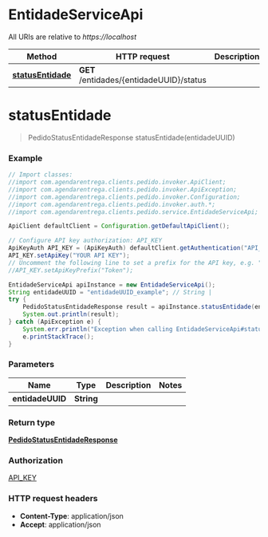 # EntidadeServiceApi

All URIs are relative to *https://localhost*

Method | HTTP request | Description
------------- | ------------- | -------------
[**statusEntidade**](EntidadeServiceApi.md#statusEntidade) | **GET** /entidades/{entidadeUUID}/status | 


<a name="statusEntidade"></a>
# **statusEntidade**
> PedidoStatusEntidadeResponse statusEntidade(entidadeUUID)



### Example
```java
// Import classes:
//import com.agendarentrega.clients.pedido.invoker.ApiClient;
//import com.agendarentrega.clients.pedido.invoker.ApiException;
//import com.agendarentrega.clients.pedido.invoker.Configuration;
//import com.agendarentrega.clients.pedido.invoker.auth.*;
//import com.agendarentrega.clients.pedido.service.EntidadeServiceApi;

ApiClient defaultClient = Configuration.getDefaultApiClient();

// Configure API key authorization: API_KEY
ApiKeyAuth API_KEY = (ApiKeyAuth) defaultClient.getAuthentication("API_KEY");
API_KEY.setApiKey("YOUR API KEY");
// Uncomment the following line to set a prefix for the API key, e.g. "Token" (defaults to null)
//API_KEY.setApiKeyPrefix("Token");

EntidadeServiceApi apiInstance = new EntidadeServiceApi();
String entidadeUUID = "entidadeUUID_example"; // String | 
try {
    PedidoStatusEntidadeResponse result = apiInstance.statusEntidade(entidadeUUID);
    System.out.println(result);
} catch (ApiException e) {
    System.err.println("Exception when calling EntidadeServiceApi#statusEntidade");
    e.printStackTrace();
}
```

### Parameters

Name | Type | Description  | Notes
------------- | ------------- | ------------- | -------------
 **entidadeUUID** | **String**|  |

### Return type

[**PedidoStatusEntidadeResponse**](PedidoStatusEntidadeResponse.md)

### Authorization

[API_KEY](../README.md#API_KEY)

### HTTP request headers

 - **Content-Type**: application/json
 - **Accept**: application/json

